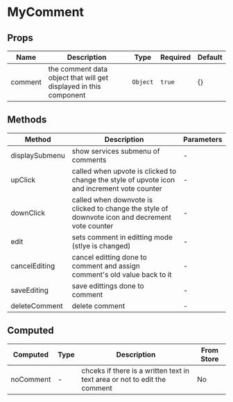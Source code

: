 # MyComment

## Props

<!-- @vuese:MyComment:props:start -->
|Name|Description|Type|Required|Default|
|---|---|---|---|---|
|comment|the comment data object that will get displayed in this component|`Object`|`true`|{}|

<!-- @vuese:MyComment:props:end -->


## Methods

<!-- @vuese:MyComment:methods:start -->
|Method|Description|Parameters|
|---|---|---|
|displaySubmenu|show services submenu of comments|-|
|upClick|called when upvote is clicked to change the style of upvote icon and increment vote counter|-|
|downClick|called when downvote is clicked to change the style of downvote icon and decrement vote counter|-|
|edit|sets comment in editting mode (stlye is changed)|-|
|cancelEditing|cancel editting done to comment and assign comment's old value back to it|-|
|saveEditing|save edittings done to comment|-|
|deleteComment|delete comment|-|

<!-- @vuese:MyComment:methods:end -->


## Computed

<!-- @vuese:MyComment:computed:start -->
|Computed|Type|Description|From Store|
|---|---|---|---|
|noComment|-|chceks if there is a written text in text area or not to edit the comment|No|

<!-- @vuese:MyComment:computed:end -->


